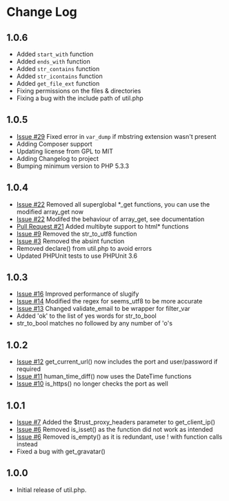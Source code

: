 Change Log
==========

1.0.6
-----

* Added `start_with` function
* Added `ends_with` function
* Added `str_contains` function
* Added `str_icontains` function
* Added `get_file_ext` function
* Fixing permissions on the files & directories
* Fixing a bug with the include path of util.php

1.0.5
-----

* [Issue #29](https://github.com/brandonwamboldt/utilphp/issues/29) Fixed error in `var_dump` if mbstring extension wasn't present
* Adding Composer support
* Updating license from GPL to MIT
* Adding Changelog to project
* Bumping minimum version to PHP 5.3.3

1.0.4
-----

* [Issue #22](https://github.com/brandonwamboldt/utilphp/issues/22) Removed all superglobal *_get functions, you can use the modified array_get now
* [Issue #22](https://github.com/brandonwamboldt/utilphp/issues/22) Modifed the behaviour of array_get, see documentation
* [Pull Request #21](https://github.com/brandonwamboldt/utilphp/pull/21) Added multibyte support to html* functions
* [Issue #9](https://github.com/brandonwamboldt/utilphp/issues/9) Removed the str_to_utf8 function
* [Issue #3](https://github.com/brandonwamboldt/utilphp/issues/3) Removed the absint function
* Removed declare() from util.php to avoid errors
* Updated PHPUnit tests to use PHPUnit 3.6

1.0.3
-----

* [Issue #16](https://github.com/brandonwamboldt/utilphp/issues/16) Improved performance of slugify
* [Issue #14](https://github.com/brandonwamboldt/utilphp/issues/14) Modified the regex for seems_utf8 to be more accurate
* [Issue #13](https://github.com/brandonwamboldt/utilphp/issues/13) Changed validate_email to be wrapper for filter_var
* Added 'ok' to the list of yes words for str_to_bool
* str_to_bool matches no followed by any number of 'o's

1.0.2
-----

* [Issue #12](https://github.com/brandonwamboldt/utilphp/issues/12) get_current_url() now includes the port and user/password if required
* [Issue #11](https://github.com/brandonwamboldt/utilphp/issues/11) human_time_diff() now uses the DateTime functions
* [Issue #10](https://github.com/brandonwamboldt/utilphp/issues/10) is_https() no longer checks the port as well

1.0.1
-----

* [Issue #7](https://github.com/brandonwamboldt/utilphp/issues/7) Added the $trust_proxy_headers parameter to get_client_ip()
* [Issue #6](https://github.com/brandonwamboldt/utilphp/issues/6) Removed is_isset() as the function did not work as intended
* [Issue #6](https://github.com/brandonwamboldt/utilphp/issues/6) Removed is_empty() as it is redundant, use ! with function calls instead
* Fixed a bug with get_gravatar()

1.0.0
-----

* Initial release of util.php.
